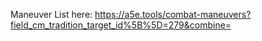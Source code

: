 Maneuver List here: https://a5e.tools/combat-maneuvers?field_cm_tradition_target_id%5B%5D=279&combine=